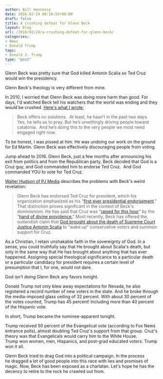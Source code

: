 ```yaml
---
author: Bill Hennessy
date: 2016-02-24 06:16:53+00:00
draft: false
title: A crushing defeat for Glenn Beck
layout: blog
url: /2016/02/24/a-crushing-defeat-for-glenn-beck/
categories:
- News
- Donald Trump
tags:
- Donald J. Trump
type: "post"
---
```


Glenn Beck was pretty sure that God killed Antonin Scalia so Ted Cruz would win the presidency.

Glenn Beck's theology is very different from mine.

In 2010, I worried that Glenn Beck was doing more harm than good. For days, I'd watched Beck tell his watchers that the world was ending and they would be crushed. [Here's what I wrote:](https://hennessysview.com/2010/09/21/is-glenn-beck-helping/)



> Beck offers no solutions.  At least, he hasn’t in the past two days.  Yes, he tells us to pray. But he’s unwittingly driving people toward catatonia.  And he’s doing this to the very people we most need engaged right now.



To be honest, I was pissed at him. He was undoing our work on the ground for Ed Martin. Glenn Beck was effectively discouraging people from voting.

Jump ahead to 2016. Glenn Beck, just a few months after announcing his exit from politics and from the Republican party, Beck decided that God is a Cruz guy, and God commanded him to endorse Ted Cruz.  And God commanded YOU to vote for Ted Cruz.

[Walter Hudson of PJ Media](https://pjmedia.com/faith/2016/02/18/note-to-glenn-beck-god-has-not-endorsed-ted-cruz/?singlepage=true) describes the problems with Beck's weird revelation:



> Glenn Beck has endorsed Ted Cruz for president, which his organization emphasized as his "[first ever presidential endorsement](https://www.glennbeck.com/2016/01/23/glenn-beck-makes-first-ever-presidential-endorsement-for-ted-cruz/)." That distinction proves significant in the context of Beck's dominionism. He has said that Cruz was "[raised for this hour](https://thedailybanter.com/2016/02/glenn-beck-tells-voters-ted-cruz-will-get-america-through-the-rapture/)" by the “[hand of divine providence.](https://www.mediaite.com/online/glenn-beck-sees-hand-of-divine-providence-in-ted-cruzs-birth/)” Most recently, Beck has offered the outlandish claim that [God brought about the death of Supreme Court Justice Antonin Scalia](https://dailycaller.com/2016/02/17/glenn-beck-god-brought-about-scalias-death-so-america-would-vote-for-ted-cruz/) to "wake up" conservative voters and summon support for Cruz.

As a Christian, I retain unshakable faith in the sovereignty of God. In a sense, you could truthfully say that He brought about Scalia's death, but only in the same way that He has brought about anything that has ever happened. Assigning special theological significance to a particular death or a particular candidacy for president requires a certain level of presumption that I, for one, would not dare.



God isn't doing Glenn Beck any favors tonight.

Donald Trump not only blew away expectations for Nevada, he also registered a record number of new voters in the state. And he broke through the media-imposed glass ceiling of 32 percent. With about 30 percent of the votes counted, Trump has 45 percent! Including more than 40 percent of the Hispanic vote.

In short, Trump became the nominee-apparent tonight.

Trump received 50 percent of the Evangelical vote (according to Fox News entrance polls), almost doubling Ted Cruz's support from that group. Cruz's theory was that Evangelicals would carry him to the White House. Trump won women, men, Hispanics, and post-grad educated voters. Trump won it all.

Glenn Beck tried to drag God into a political campaign. In the process he dragged a lot of good people into this race with lies and promises of magic. Now, Beck has been exposed as a charlatan. Let's hope he has the decency to retire to the rock he crawled out from.
